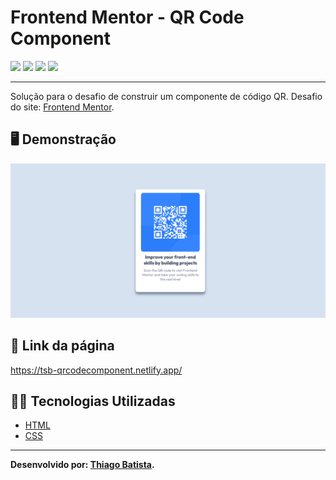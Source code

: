 # Frontend Mentor - QR Code Component
![](https://img.shields.io/badge/HTML5-E34F26?style=for-the-badge&logo=html5&logoColor=white) ![](https://img.shields.io/badge/CSS3-1572B6?style=for-the-badge&logo=css3&logoColor=white) ![](https://img.shields.io/badge/Visual_Studio_Code-0078D4?style=for-the-badge&logo=visual%20studio%20code&logoColor=white) ![](https://img.shields.io/badge/Markdown-000000?style=for-the-badge&logo=markdown&logoColor=white)
***
Solução para o desafio de construir um componente de código QR. Desafio do site: [Frontend Mentor](https://www.frontendmentor.io/challenges/qr-code-component-iux_sIO_H/hub/qr-code-component-vv0ns635kO).

##  🖥️ Demonstração
![](/Resultados/QRCodeComponent.png)

## 🔗 Link da página
https://tsb-qrcodecomponent.netlify.app/

## 👨‍💻 Tecnologias Utilizadas
* [HTML](https://developer.mozilla.org/pt-BR/docs/Web/HTML)
* [CSS](https://developer.mozilla.org/pt-BR/docs/Web/CSS)

***
**Desenvolvido por: [Thiago Batista](https://github.com/ThiagoSantosBatista/).**